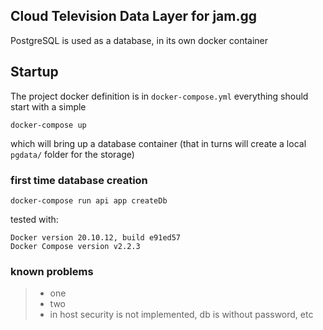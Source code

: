 ## Cloud Television Data Layer for jam.gg

PostgreSQL is used as a database, in its own docker container

## Startup
The project docker definition is in `docker-compose.yml`
everything should start with a simple

`docker-compose up`

which will bring up a database container (that in turns  will create a local `pgdata/` folder for the storage)

### first time database creation
`docker-compose run api app createDb`

tested with:
```
Docker version 20.10.12, build e91ed57
Docker Compose version v2.2.3
```

### known problems
> - one 
> - two 
> - in host security is not implemented, db is without password, etc